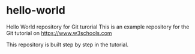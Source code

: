 # hello-world
Hello World repository for Git turorial
This is an example repository for the Git tutorial on 
https://www.w3schools.com

This repository is built step by step in the tutorial.
